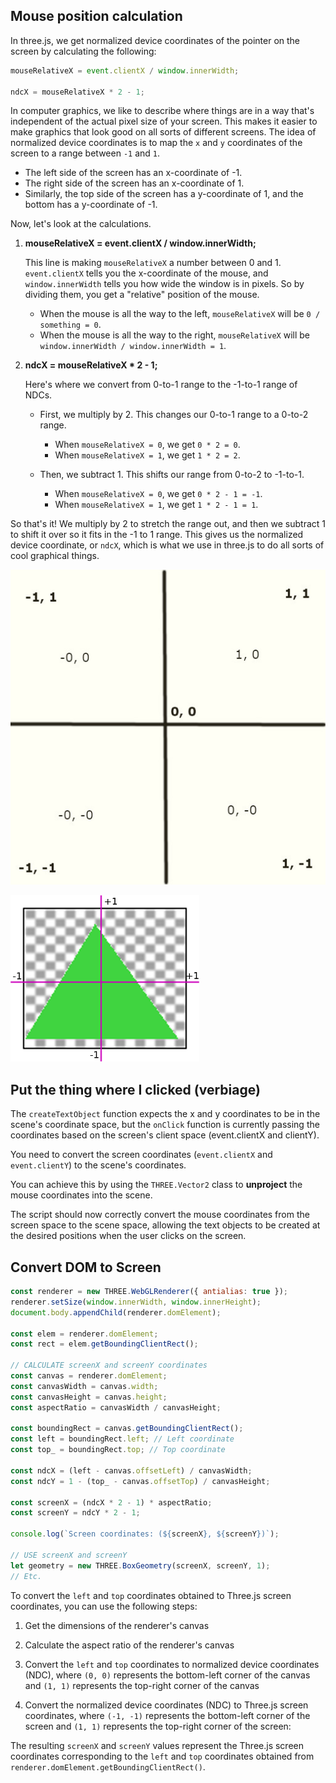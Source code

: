 ## Mouse position calculation

In three.js, we get normalized device coordinates of the pointer on the screen by calculating the following:

```js
mouseRelativeX = event.clientX / window.innerWidth;

ndcX = mouseRelativeX * 2 - 1;
```

In computer graphics, we like to describe where things are in a way that's independent of the actual pixel size of your screen. This makes it easier to make graphics that look good on all sorts of different screens. The idea of normalized device coordinates is to map the `x` and `y` coordinates of the screen to a range between `-1` and `1`.

- The left side of the screen has an x-coordinate of -1.
- The right side of the screen has an x-coordinate of 1.
- Similarly, the top side of the screen has a y-coordinate of 1, and the bottom has a y-coordinate of -1.

Now, let's look at the calculations.

1. **mouseRelativeX = event.clientX / window.innerWidth;**

   This line is making `mouseRelativeX` a number between 0 and 1. `event.clientX` tells you the x-coordinate of the mouse, and `window.innerWidth` tells you how wide the window is in pixels. So by dividing them, you get a "relative" position of the mouse.

   - When the mouse is all the way to the left, `mouseRelativeX` will be `0 / something = 0`.
   - When the mouse is all the way to the right, `mouseRelativeX` will be `window.innerWidth / window.innerWidth = 1`.

2. **ndcX = mouseRelativeX * 2 - 1;**

   Here's where we convert from 0-to-1 range to the -1-to-1 range of NDCs.
  
   - First, we multiply by 2. This changes our 0-to-1 range to a 0-to-2 range.
     - When `mouseRelativeX = 0`, we get `0 * 2 = 0`.
     - When `mouseRelativeX = 1`, we get `1 * 2 = 2`.
  
   - Then, we subtract 1. This shifts our range from 0-to-2 to -1-to-1.
     - When `mouseRelativeX = 0`, we get `0 * 2 - 1 = -1`.
     - When `mouseRelativeX = 1`, we get `1 * 2 - 1 = 1`.
  
So that's it! We multiply by 2 to stretch the range out, and then we subtract 1 to shift it over so it fits in the -1 to 1 range. This gives us the normalized device coordinate, or `ndcX`, which is what we use in three.js to do all sorts of cool graphical things.


![mouse-coords](img/mouse-coords.jpg)

![coordinates](img/coordinates.png)


## Put the thing where I clicked (verbiage)

The `createTextObject` function expects the x and y coordinates to be in the scene's coordinate space, but the `onClick` function is currently passing the coordinates based on the screen's client space (event.clientX and clientY).

You need to convert the screen coordinates (`event.clientX` and `event.clientY`) to the scene's coordinates.

You can achieve this by using the `THREE.Vector2` class to **unproject** the mouse coordinates into the scene.

The script should now correctly convert the mouse coordinates from the screen space to the scene space, allowing the text objects to be created at the desired positions when the user clicks on the screen.

## Convert DOM to Screen

```js
const renderer = new THREE.WebGLRenderer({ antialias: true });
renderer.setSize(window.innerWidth, window.innerHeight);
document.body.appendChild(renderer.domElement);

const elem = renderer.domElement;
const rect = elem.getBoundingClientRect();

// CALCULATE screenX and screenY coordinates
const canvas = renderer.domElement;
const canvasWidth = canvas.width;
const canvasHeight = canvas.height;
const aspectRatio = canvasWidth / canvasHeight;

const boundingRect = canvas.getBoundingClientRect();
const left = boundingRect.left; // Left coordinate
const top_ = boundingRect.top; // Top coordinate

const ndcX = (left - canvas.offsetLeft) / canvasWidth;
const ndcY = 1 - (top_ - canvas.offsetTop) / canvasHeight;

const screenX = (ndcX * 2 - 1) * aspectRatio;
const screenY = ndcY * 2 - 1;

console.log(`Screen coordinates: (${screenX}, ${screenY})`);

// USE screenX and screenY
let geometry = new THREE.BoxGeometry(screenX, screenY, 1);
// Etc.
```

To convert the `left` and `top` coordinates obtained to Three.js screen coordinates, you can use the following steps:

1. Get the dimensions of the renderer's canvas

2. Calculate the aspect ratio of the renderer's canvas

3. Convert the `left` and `top` coordinates to normalized device coordinates (NDC), where `(0, 0)` represents the bottom-left corner of the canvas and `(1, 1)` represents the top-right corner of the canvas

4. Convert the normalized device coordinates (NDC) to Three.js screen coordinates, where `(-1, -1)` represents the bottom-left corner of the screen and `(1, 1)` represents the top-right corner of the screen:

The resulting `screenX` and `screenY` values represent the Three.js screen coordinates corresponding to the `left` and `top` coordinates obtained from `renderer.domElement.getBoundingClientRect()`.

<br>
